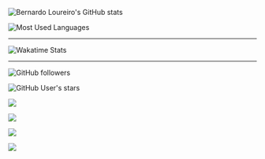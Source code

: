 ![Bernardo Loureiro's GitHub stats](https://github-readme-stats.vercel.app/api?username=bernardolm&count_private=true&show_icons=true&theme=gotham&include_all_commits=true&border_radius=10)

![Most Used Languages](https://github-readme-stats.vercel.app/api/top-langs/?username=bernardolm&layout=compact&theme=gotham&border_radius=10&langs_count=10&card_width=446)

---

![Wakatime Stats](https://github-readme-stats.vercel.app/api/wakatime?username=bernardolm&theme=gotham)

<!--START_SECTION:waka-->
<!--END_SECTION:waka-->

---

![GitHub followers](https://img.shields.io/github/followers/bernardolm?style=for-the-badge&label=GitHub%20followers)

![GitHub User's stars](https://img.shields.io/github/stars/bernardolm?style=for-the-badge&label=GitHub%20User's%20stars)

[![](https://img.shields.io/static/v1?logo=linkedin&label=LinkedIn&message=bernardolm&color=0A66C2&style=for-the-badge)](https://www.linkedin.com/in/bernardolm)

[![](https://img.shields.io/static/v1?logo=lastdotfm&label=last.fm&message=bernardolm&color=D51007&style=for-the-badge)](https://www.last.fm/user/bernardolm)

[![](https://img.shields.io/static/v1?logo=spotify&label=spotify&message=bernardolou&color=1ED760&style=for-the-badge)](https://open.spotify.com/user/bernardolou)

[![](https://img.shields.io/static/v1?logo=awesomelists&label=My%20awesome%20stars&message=⭐⭐⭐&color=FC60A8&style=for-the-badge)](https://github.com/bernardolm/awesome-stars)




<!--
![Snake animation](https://github.com/bernardolm/bernardolm/blob/output/github-contribution-grid-snake.svg)
-->


<!--
![](https://github.com/egonelbre/gophers/blob/master/.thumb/animation/2bit-sprite/demo.gif)
*Gopher image by [egonelbre](https://github.com/egonelbre/)*
-->
